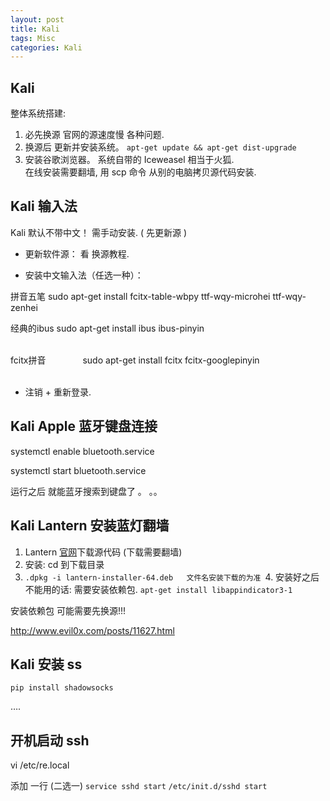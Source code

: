 ```yaml
---
layout: post
title: Kali  
tags: Misc
categories: Kali
---
```


## Kali

整体系统搭建:

1. 必先换源 官网的源速度慢 各种问题. 
2. 换源后 更新并安装系统。                       `apt-get update && apt-get dist-upgrade`
3. 安装谷歌浏览器。      系统自带的 Iceweasel 相当于火狐.  
在线安装需要翻墙, 用 scp 命令 从别的电脑拷贝源代码安装.




## Kali 输入法

Kali 默认不带中文！ 需手动安装. ( 先更新源 )  


- 更新软件源： 看 换源教程.  

- 安装中文输入法（任选一种）：

拼音五笔
	sudo apt-get install fcitx-table-wbpy ttf-wqy-microhei ttf-wqy-zenhei

经典的ibus
	sudo apt-get install ibus ibus-pinyin                                                         

fcitx拼音               
	sudo apt-get install fcitx fcitx-googlepinyin                                             

- 注销 + 重新登录.




## Kali Apple 蓝牙键盘连接
systemctl enable bluetooth.service

systemctl start bluetooth.service

 运行之后 就能蓝牙搜索到键盘了 。 。。     



## Kali Lantern 安装蓝灯翻墙

1. Lantern [官网][1]下载源代码 (下载需要翻墙)
2. 安装:   cd 到下载目录
3. `.dpkg -i lantern-installer-64.deb   文件名安装下载的为准
	`4. 安装好之后 不能用的话: 需要安装依赖包.
`apt-get install libappindicator3-1`

安装依赖包 可能需要先换源!!!


http://www.evil0x.com/posts/11627.html





## Kali 安装 ss
`pip install shadowsocks`

 ….




## 开机启动 ssh
vi /etc/re.local

添加 一行 (二选一)
`service sshd start`
`/etc/init.d/sshd start`














[1]:	https://getlantern.org/